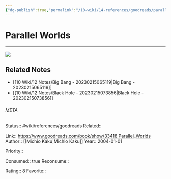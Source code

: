 ```yaml
---
{"dg-publish":true,"permalink":"/10-wiki/14-references/goodreads/parallel-worlds-1400033721/","title":"Parallel Worlds","tags":["wiki/references/need-work"]}
---
```


# Parallel Worlds
---
![](https://i.gr-assets.com/images/S/compressed.photo.goodreads.com/books/1435244003l/33418._SY475_.jpg)

## Related Notes
- [[10 Wiki/12 Notes/Big Bang - 20230215065119\|Big Bang - 20230215065119]]
- [[10 Wiki/12 Notes/Black Hole - 20230215073856\|Black Hole - 20230215073856]]




###### META
Status:: #wiki/references/goodreads
Related:: 

Link:: https://www.goodreads.com/book/show/33418.Parallel_Worlds
Author:: [[Michio Kaku\|Michio Kaku]]
Year:: 2004-01-01

Priority:: 

Consumed:: true
Reconsume:: 

Rating:: 8
Favorite:: 
